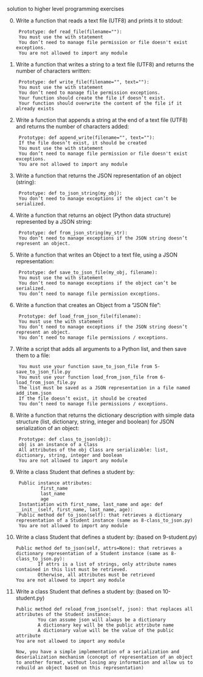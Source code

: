solution to higher level programming exercises

0. Write a function that reads a text file (UTF8) and prints it to stdout:

        Prototype: def read_file(filename=""):
        You must use the with statement
        You don’t need to manage file permission or file doesn't exist exceptions.
        You are not allowed to import any module

1. Write a function that writes a string to a text file (UTF8) and returns the number of characters written:

        Prototype: def write_file(filename="", text=""):
        You must use the with statement
        You don’t need to manage file permission exceptions.
        Your function should create the file if doesn’t exist.
        Your function should overwrite the content of the file if it already exists

2. Write a function that appends a string at the end of a text file (UTF8) and returns the number of characters added:

        Prototype: def append_write(filename="", text=""):
        If the file doesn’t exist, it should be created
        You must use the with statement
        You don’t need to manage file permission or file doesn't exist exceptions.
        You are not allowed to import any module   

3. Write a function that returns the JSON representation of an object (string):

        Prototype: def to_json_string(my_obj):
        You don’t need to manage exceptions if the object can’t be serialized.

4. Write a function that returns an object (Python data structure) represented by a JSON string:

        Prototype: def from_json_string(my_str):
        You don’t need to manage exceptions if the JSON string doesn’t represent an object.
 
5. Write a function that writes an Object to a text file, using a JSON representation:

        Prototype: def save_to_json_file(my_obj, filename):
        You must use the with statement
        You don’t need to manage exceptions if the object can’t be serialized.
        You don’t need to manage file permission exceptions.

6. Write a function that creates an Object from a “JSON file”:

        Prototype: def load_from_json_file(filename):
        You must use the with statement
        You don’t need to manage exceptions if the JSON string doesn’t represent an object.
        You don’t need to manage file permissions / exceptions.

7. Write a script that adds all arguments to a Python list, and then save them to a file:

        You must use your function save_to_json_file from 5-save_to_json_file.py
        You must use your function load_from_json_file from 6-load_from_json_file.py
        The list must be saved as a JSON representation in a file named add_item.json
        If the file doesn’t exist, it should be created
        You don’t need to manage file permissions / exceptions.

8. Write a function that returns the dictionary description with simple data structure (list, dictionary, string, integer and boolean) for JSON serialization of an object:

        Prototype: def class_to_json(obj):
        obj is an instance of a Class
        All attributes of the obj Class are serializable: list, dictionary, string, integer and boolean
        You are not allowed to import any module

9. Write a class Student that defines a student by:

        Public instance attributes:
                first_name
                last_name
                age
        Instantiation with first_name, last_name and age: def __init__(self, first_name, last_name, age):
        Public method def to_json(self): that retrieves a dictionary representation of a Student instance (same as 8-class_to_json.py)
        You are not allowed to import any module

10. Write a class Student that defines a student by: (based on 9-student.py)

        Public method def to_json(self, attrs=None): that retrieves a dictionary representation of a Student instance (same as 8-class_to_json.py):
                If attrs is a list of strings, only attribute names contained in this list must be retrieved.
                Otherwise, all attributes must be retrieved
        You are not allowed to import any module

11. Write a class Student that defines a student by: (based on 10-student.py)

        Public method def reload_from_json(self, json): that replaces all attributes of the Student instance:
                You can assume json will always be a dictionary
                A dictionary key will be the public attribute name
                A dictionary value will be the value of the public attribute
        You are not allowed to import any module

        Now, you have a simple implementation of a serialization and deserialization mechanism (concept of representation of an object to another format, without losing any information and allow us to rebuild an object based on this representation)
